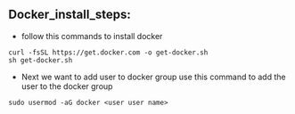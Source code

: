 Docker_install_steps:
---------------------

* follow this commands to install docker 

```
curl -fsSL https://get.docker.com -o get-docker.sh
sh get-docker.sh
```
* Next we want to add user to docker group use this command to add the user to the docker group
  
```
sudo usermod -aG docker <user user name>
```
